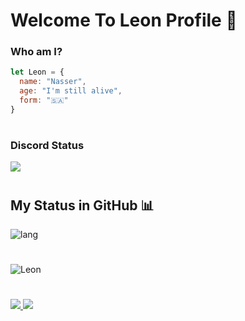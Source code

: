 # Welcome To Leon Profile 👋
### Who am I?
```js
let Leon = {
  name: "Nasser",
  age: "I'm still alive",
  form: "🇸🇦"
}
```
#
### Discord Status
![](https://discord.c99.nl/widget/theme-2/713207310121435187.png)
#
## My Status in GitHub 📊
![lang](https://github-readme-stats.vercel.app/api/top-langs/?username=iLeon1&layout=compact&theme=synthwave)
#
![Leon](https://github-readme-stats.vercel.app/api?username=iLeon1&show_icons=true&theme=radical)
#
<a href="https://github.com/iLeon1?tab=followers">
  <img src="https://img.shields.io/github/followers/iLeon1">
</a>
<a href="https://github.com/iLeon1">
   <img src="https://komarev.com/ghpvc/?username=iLeon1">
</a>
